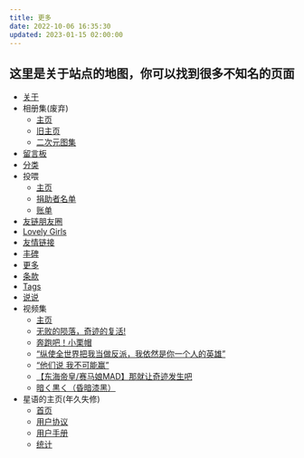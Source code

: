 ```yaml
---
title: 更多
date: 2022-10-06 16:35:30
updated: 2023-01-15 02:00:00
---
```


## 这里是关于站点的地图，你可以找到很多不知名的页面

- [关于](/about/)
- 相册集(废弃)
    - [主页](/albums/)
    - [旧主页](/albums/old_index.html)
    - [二次元图集](/albums/acg.html)
- [留言板](/board/)
- [分类](/categories/)
- 投喂
    - [主页](/donate/)
    - [捐助者名单](/donate/sponsors/)
    - [账单](/donate/bill/)
- [友链朋友圈](/friendcircle/)
- [Lovely Girls](/girls/)
- [友情链接](/links/)
- [丰碑](/monument/)
- [更多](#)
- [条款](/policy/)
- [Tags](/tags/)
- [说说](/talks/)
- 视频集
  - [主页](video)
  - [无败的陨落，奇迹的复活!](/video/%E3%80%90%E6%B3%9B%E5%BC%8F%E5%89%A7%E6%83%85MAD%E3%80%91%E6%97%A0%E8%B4%A5%E7%9A%84%E9%99%A8%E8%90%BD%EF%BC%8C%E5%A5%87%E8%BF%B9%E7%9A%84%E5%A4%8D%E6%B4%BB!%E3%80%8CT.E.I.O%E3%80%8D/)
  - [奔跑吧！小栗帽](/video/%E5%A5%94%E8%B7%91%E5%90%A7%EF%BC%81%E5%B0%8F%E6%A0%97%E5%B8%BD/)
  - [“纵使全世界把我当做反派，我依然是你一个人的英雄”](/video/%E7%BA%B5%E4%BD%BF%E5%85%A8%E4%B8%96%E7%95%8C%E6%8A%8A%E6%88%91%E5%BD%93%E5%81%9A%E5%8F%8D%E6%B4%BE%EF%BC%8C%E6%88%91%E4%BE%9D%E7%84%B6%E6%98%AF%E4%BD%A0%E4%B8%80%E4%B8%AA%E4%BA%BA%E7%9A%84%E8%8B%B1%E9%9B%84/)
  - [“他们说 我不可能赢”](/video/%E4%BB%96%E4%BB%AC%E8%AF%B4%20%E6%88%91%E4%B8%8D%E5%8F%AF%E8%83%BD%E8%B5%A2/)
  - [【东海帝皇/赛马娘MAD】那就让奇迹发生吧](/video/%E9%82%A3%E5%B0%B1%E8%AE%A9%E5%A5%87%E8%BF%B9%E5%8F%91%E7%94%9F%E5%90%A7/)
  - [暗く黒く（昏暗漆黑）](/video/%E6%9A%97%E3%81%8F%E9%BB%92%E3%81%8F/)
- 星语的主页(年久失修)
    - [首页](/xineyc/)
    - [用户协议](/xineyc/agreement.html)
    - [用户手册](/xineyc/guide.html)
    - [统计](/xineyc/statistics.html)



